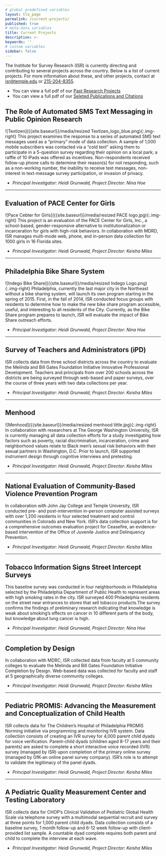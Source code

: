 ```yaml
---
# global predefined variables
layout: tla_page
permalink: /current-projects/
published: true
# meta-data variables
title: Current Projects
description: >-
keywords: ''
# custom variables
sidebar: false
---    
```

The Institute for Survey Research (ISR) is currently directing and contributing to several projects across the country. Below is a list of current projects. For more information about these, and other projects, contact at [isr@temple.edu](mailto:isr@temple.edu) or [215-204-8355](tel:2152048355).
- You can view a full pdf of our [Past Research Projects](https://liberalarts.temple.edu/sites/liberalarts/files/PAST%20PROJECTS.pdf)<br>
- You can view a full pdf of our [Seleted Publications and Citations](https://liberalarts.temple.edu/sites/liberalarts/files/PUBLICATIONS_0.pdf)<br>

## The Role of Automated SMS Text Messaging in Public Opinion Research
![Textizen]({{site.baseurl}}/media/resized Textizen_logo_blue.png){:.img-right}
This project examines the response to a series of automated SMS text messages used as a “primary” mode of data collection. A sample of 1,000 mobile subscribers was contacted via a “cold text” asking them to participate in a 5-question survey regarding their opinion on a local park; a raffle of 10 iPads was offered as incentives. Non-respondents received follow-up phone calls to determine their reason(s) for not responding, such as a non-working number, the inability to receive text messages, non-interest in text-message survey participation, or invasion of privacy.
- _Principal Investigator: Heidi Grunwald, Project Director: Nina Hoe_

___

## Evaluation of PACE Center for Girls
![Pace Cebter for Girls]({{site.baseurl}}/media/resized PACE logo.jpg){:.img-right}
This project is an evaluation of the PACE Center for Girls, Inc., a school-based, gender-responsive alternative to institutionalization or incarceration for girls with high-risk behaviors. In collaboration with MDRD, ISR manages multi-mode web, phone, and in-person data collection for 1000 girls in 16 Florida sites.
- _Principal Investigator: Heidi Grunwald, Project Director: Keisha Miles_

___

## Philadelphia Bike Share System
![Indego Bike Share]({{site.baseurl}}/media/resized Indego Logo.png){:.img-right}
Philadelphia, currently the last major city in the Northeast without a bike sharing system, will launch its own program starting in the spring of 2015. First, in the fall of 2014, ISR conducted focus groups with residents to determine how to make the new bike share program accessible, useful, and interesting to all residents of the City. Currently, as the Bike Share program prepares to launch, ISR will evaluate the impact of Bike Share outreach efforts.
- _Principal Investigator: Heidi Grunwald, Project Director: Nina Hoe_

___

## Survey of Teachers and Administrators (iPD)
ISR collects data from three school districts across the country to evaluate the Melinda and Bill Gates Foundation Initiative Innovative Professional Development. Teachers and principals from over 200 schools across the districts are being surveyed through web-based and paper surveys, over the course of three years with two data collections per year.
- _Principal Investigator: Heidi Grunwald, Project Director: Keisha Miles_

___

## Menhood
![Menhood]({{site.baseurl}}/media/resized menhood little.jpg){:.img-right}
In collaboration with researchers at The George Washington University, ISR is currently managing all data collection efforts for a study investigating how factors such as poverty, racial discrimination, incarceration, crime and neighborhood values relate to Black men’s sexual risk behaviors with their sexual partners in Washington, D.C. Prior to launch, ISR supported instrument design through cognitive interviews and pretesting.
- _Principal Investigator: Heidi Grunwald, Project Director: Keisha Miles_

___

## National Evaluation of Community-Based Violence Prevention Program
In collaboration with John Jay College and Temple University, ISR conducted pre- and post-intervention in-person computer assisted surveys with over 1,200 residents in four selected treatment and control communities in Colorado and New York. ISR’s data collection support is for a comprehensive outcomes evaluation project for Ceasefire, an evidence-based intervention of the Office of Juvenile Justice and Delinquency Prevention.
- _Principal Investigator: Heidi Grunwald, Project Director: Keisha Miles_

___

## Tobacco Information Signs Street Intercept Surveys
This baseline survey was conducted in four neighborhoods in Philadelphia selected by the Philadelphia Department of Public Health to represent areas with high smoking rates in the city. ISR surveyed 400 Philadelphia residents on the street near entrances to stores that sell tobacco products.The survey confirms the findings of preliminary research indicating that knowledge is weak about smoking’s effects on cancer in 10 different parts of the body, but knowledge about lung cancer is high.
- _Principal Investigator: Heidi Grunwald, Project Director: Nina Hoe_

___

## Completion by Design
In collaboration with MDRC, ISR collected data from faculty at 5 community colleges to evaluate the Melinda and Bill Gates Foundation Initiative Completion by Design. Web-based data was collected for faculty and staff at 5 geographically diverse community colleges.
- _Principal Investigator: Heidi Grunwald, Project Director: Keisha Miles_

___

## Pediatric PROMIS: Advancing the Measurement and Conceptualization of Child Health
ISR collects data for The Children’s Hospital of Philadelphia PROMIS Norming initiative via programming and monitoring IVR system. Data collection consists of creating an IVR survey for 4,000 parent child dyads for voice verification. Parent-child dyads (children aged 8-17 years and their parents) are asked to complete a short interactive voice recorded (IVR) survey (managed by ISR) upon completion of the primary online survey (managed by GfK-an online panel survey company). ISR’s role is to attempt to validate the legitimacy of the panel dyads.
- _Principal Investigator: Heidi Grunwald, Project Director: Keisha Miles_

___

## A Pediatric Quality Measurement Center and Testing Laboratory
ISR collects data for CHOP’s Clinical Validation of Pediatric Global Health Scale via telephone survey with a multimodal sequential recruit and survey at three points for 1,000 parent child dyads. Data collection consists of a baseline survey, 1 month follow-up and 6-12 week follow-up with client-provided list sample. A countable dyad complete requires both parent and child to complete the interview at each wave.
- _Principal Investigator: Heidi Grunwald, Project Director: Keisha Miles_
